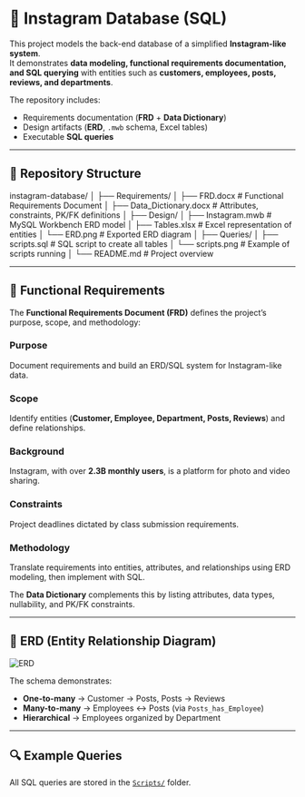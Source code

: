 # 📸 Instagram Database (SQL)

This project models the back-end database of a simplified **Instagram-like system**.  
It demonstrates **data modeling, functional requirements documentation, and SQL querying** with entities such as **customers, employees, posts, reviews, and departments**.  

The repository includes:  
- Requirements documentation (**FRD** + **Data Dictionary**)  
- Design artifacts (**ERD**, `.mwb` schema, Excel tables)  
- Executable **SQL queries**  

---

## 📂 Repository Structure

instagram-database/
│
├── Requirements/
│ ├── FRD.docx # Functional Requirements Document
│ ├── Data_Dictionary.docx # Attributes, constraints, PK/FK definitions
│
├── Design/
│ ├── Instagram.mwb # MySQL Workbench ERD model
│ ├── Tables.xlsx # Excel representation of entities
│ └── ERD.png # Exported ERD diagram
│
├── Queries/
│ ├── scripts.sql # SQL script to create all tables
│ └── scripts.png # Example of scripts running
│
└── README.md # Project overview

---

## 📝 Functional Requirements

The **Functional Requirements Document (FRD)** defines the project’s purpose, scope, and methodology:

### Purpose  
Document requirements and build an ERD/SQL system for Instagram-like data.  

### Scope  
Identify entities (**Customer, Employee, Department, Posts, Reviews**) and define relationships.  

### Background  
Instagram, with over **2.3B monthly users**, is a platform for photo and video sharing.  

### Constraints  
Project deadlines dictated by class submission requirements.  

### Methodology  
Translate requirements into entities, attributes, and relationships using ERD modeling, then implement with SQL.  

The **Data Dictionary** complements this by listing attributes, data types, nullability, and PK/FK constraints.  

---

## 📐 ERD (Entity Relationship Diagram)

![ERD](Design/ERD.png)

The schema demonstrates:  
- **One-to-many** → Customer → Posts, Posts → Reviews  
- **Many-to-many** → Employees ↔ Posts (via `Posts_has_Employee`)  
- **Hierarchical** → Employees organized by Department  

---

## 🔍 Example Queries

All SQL queries are stored in the [`Scripts/`](Scripts) folder.  





